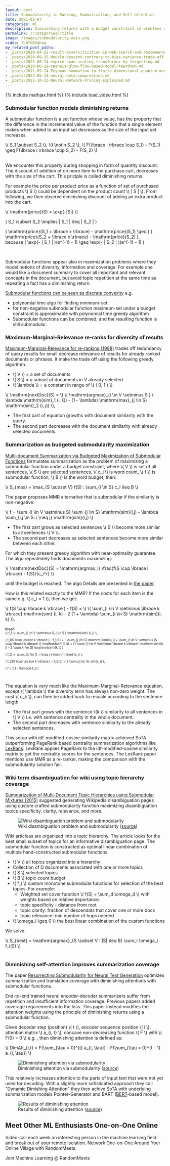 ```yaml
---
layout: post
title: Submodularity in Ranking, Summarization, and Self-attention
date: 2021-02-07
categories: ml
description: Diminishing returns with a budget constraint in problems of coverage and results diversification.
permalink: /:categories/:title
image: /images/submodularity-main.png
video: fLAYeDYqhag
my_related_post_paths:
- _posts/2020-04-22-result-diversification-in-web-search-and-recommenders.md
- _posts/2020-09-15-double-descent-contrary-to-bias-variance-trade-off.md
- _posts/2021-08-24-expire-span-scaling-transformer-by-forgetting.md
- _posts/2020-06-19-openais-glow-flow-based-model-teardown.md
- _posts/2011-09-24-Feynman-summation-in-finite-dimensional-quantum-mechanics.md
- _posts/2022-05-14-neural-data-compression.md
- _posts/2022-10-23-Neural-Network-Pruning-Explained.md
---
```




{% include mathjax.html %}
{% include load_video.html %}


### Submodular function models diminishing returns

A submodular function is a set function whose value, has the property that the difference in the incremental value of the function that a single element makes when added to an input set decreases as the size of the input set increases.

<div>
\( S_1 \subset S_2 \), 
\(i \notin S_2 \),
\( F(\lbrace i \rbrace \cup S_1) - F(S_1) \geq F(\lbrace i \rbrace \cup S_2) - F(S_2) \)
</div>
<br>

We encounter this property during shopping in form of quantity discount.
The discount of addition of on more item to the purchase cart, decreases with the size of the cart.
This priciple is called diminishing returns.

For example the price per product price as a function of set of purchased products \\( S \\) could be dependent on the product count \\( \| S \| \\). 
From following, we then observe diminishing discount of adding an extra product into the cart.

<div>
  \( \mathrm{price}(S) = \exp(-|S|) \)<br>

  \( S_1 \subset S_2 \implies | S_1 | \leq | S_2 | \)<br>

  \( \mathrm{price}(S_1 + \lbrace x \rbrace) - \mathrm{price}(S_1) \geq \)
  \( \mathrm{price}(S_2 + \lbrace x \rbrace) - \mathrm{price}(S_2) \),<br>
  because
  \( \exp(- | S_1 | )(e^{-1} - 1) \geq \exp(- | S_2 | )(e^{-1} - 1) \)
</div>
<br>

Submodular functions appear also in maximization problems where they model notions of diversity, information and coverage.
For example one would like a document summary to cover all important and relevant concepts in the document,
but avoid topic repetition at the same time as repeating a fact has a diminishing return.

[Submodular functions can be seen as discrete convexity](https://web.cs.elte.hu/~lovasz/scans/submodular.pdf) e.g.
- polynomial time algo for finding minimum-set.
- for non-negative submodular function maximum-set under a budget constraint is approximable with polynomial time greedy algorithm 
- Submodular functions can be combined, and the resulting function is still submodular.


### Maximum-Marginal-Relevance re-ranks for diversity of results
[Maximum-Marginal-Relevance for re-ranking (1998)](https://www.cs.cmu.edu/~jgc/publication/The_Use_MMR_Diversity_Based_LTMIR_1998.pdf)
trades off redundancy of query results for small decrease relevance of results for already ranked documents or phrases.
It make the trade off using the following greedy algorithm.

- \\( V \\) = a set of documents
- \\( S \\) = a subset of documents in V already selected
- \\( \lambda \\) = a constant in range of \\( ( 0, 1 ) \\) 

<div>
\( \mathrm{nextDoc}(S) = \)
\( \mathrm{argmax}_{i \in V \setminus S } ( \lambda \mathrm{sim}_1 (i, Q) - (1 - \lambda) \mathrm{max}_{j \in S} \mathrm{sim}_2 (i, j)) \),
</div>

- The first part of equation growths with document similarity with the query.
- The second part decreases with the document similarity with already selected documents.



### Summarization as budgeted submodularity maximization

[Multi-document Summarization via Budgeted Maximization of Submodular Functions](https://www.aclweb.org/anthology/N10-1134.pdf)
formulates summarization as the problem of maximizing a submodular function under a budget constraint,
where \\( V \\) is set of all sentences, \\( S \\) are selected sentences, \\( c_i \\) is word count, \\( f \\) is submodular function, \\( B \\) is the word budget, then:

\\( S_{max} = \max_{S \subset V} f(S) : \sum_{i \in S} c_i \leq B \\)


The paper proposes MMR alternative that is submodular if the similarity is non-negative:

\\( f = \sum_{i \in V \setminus S} \sum_{j \in S} \mathrm{sim}(i,j) - \lambda \sum_{i,j \in S: i \neq j} \mathrm{sim}(i,j) \\)

- The first part grows as selected sentences \\( S \\) become more similar to all sentences \\( V \\).
- The second part decreases as selected sentences become more similar between each other.

For which they present greedy algorithm with near-optimality guarantee. The algo repeatedely finds documents maximizing:

\\( \mathrm{nextDoc}(S) = \mathrm{argmax_i} \frac{f(S \cup \lbrace i \rbrace) - f(S)}{c_i^r} \\)

until the budget is reached. The algo Details are presented in [the paper](https://www.aclweb.org/anthology/N10-1134.pdf).

How is this related exactly to the MMR? If the costs for each item is the same e.g. \\( c_i = 1 \\), then we get:

<div>
\(  f(S \cup \lbrace k \rbrace ) - f(S) = \)
\(  \sum_{i \in V \setminus \lbrace k \rbrace} \mathrm{sim} (i, k) - 2 (1 + \lambda) \sum_{i \in S} \mathrm{sim}(i, k) \).
</div>
<br>

<div style="font-size: 10px">
  <b>Proof:</b>

  <div>
  \( f_1 := \sum_{i \in V \setminus S, j \in S } \mathrm{sim} (i, j) \),<br>

  \( f_1(S \cup \lbrace k \rbrace ) - f_1(S) = - \sum_{j \in S} \mathrm{sim}(k, j) + \sum_{i \in V \setminus (S \cup \lbrace k \rbrace )} \mathrm{sim}(i, k) = \)
  \( \sum_{j \in V \setminus \lbrace k \rbrace} \mathrm{sim}(k, j) - 2 \sum_{j \in S} \mathrm{sim}(k, j) \)
  <br>

  \( f_2 := \sum_{i,j \in S : i \neq j } \mathrm{sim} (i, j) \),<br>

  \( f_2(S \cup \lbrace k \rbrace )  - f_2(S) = 2 \sum_{j \in S} sim(k, j) \),<br>

  \( f = f_1 - \lambda f_2 \)

  </div>

</div>
<br>

The equation is very much like the Maximum-Marginal-Relevance equation, except \\( \lambda \\) the diversity term has always non-zero weight.
The cost \\( c_k \\), can then be added back to rescale according to the sentence length.

- The first part grows with the sentence \\(k \\) similarity to all sentences in \\( V \\) i.e. with sentence centrality in the whole document.
- The second part decreases with sentence similarity to the already selected sentences.

This setup with idf-modified-cosine similarity matrix achieved SoTA outperforming PageRank based centrality summarization algorithms like [LexRank](https://arxiv.org/pdf/1109.2128.pdf).
LexRank applies PageRank to the idf-modified-cosine similarity matrix to get the centrality scores for the sentences.
The LexRank paper mentions use MMR as a re-ranker, making the comparison with the submodularity solution fair.


### Wiki term disambiguation for wiki using topic hierarchy coverage

[Summarization of Multi-Document Topic Hierarchies using Submodular Mixtures (2015)](https://www.aclweb.org/anthology/P15-1054.pdf)
suggested generating Wikipedia disambiguation pages using custom crafted submodularity function maximizing disambiguation topics specificity, clarity, relevance, and more.

<figure class="figure">
    <img
        class="figure-img img-fluid rounded lazyload"
        alt="Wiki disambiguation problem and submodularity"
        data-src="/images/submodularity-wiki-disambiguation.png"
        style="max-width: 900px">
    <figcaption class="figure-caption">
        Wiki disambiguation problem and submodularity (<a href="https://www.aclweb.org/anthology/P15-1054.pdf">source</a>) 
    </figcaption>
</figure>

Wiki articleas are organized into a topic hierarchy. The article looks for the best small subset of topics for an informative disambiguation page.
The submodular function is constructed as optimal linear combination of multiple hand-constructed submodular functions.

- \\( V \\) all topics organized into a hierarchy
- Collection of D documents associated with one or more topics
- \\( S \\) selected topics 
- \\( B \\) topic count budget
- \\( f_i \\) custom monotone submodular functions for selection of the best topics. For example:
    - Weighted set cover function \\( f(S) = \sum_d \omega_d  \\) with weights based on relative importance.
    - topic specificity - distance from root
    - topic clarity: fraction of descendats that cover one or more docs
    - topic relevance: min number of hops needed
- \\( \omega_i \geq 0 \\) the best linear combination of the custom functions

We solve:

<div>
\( S_{best} = \mathrm{argmax}_{S \subset V : |S| \leq B} \sum_i \omega_i f_i(S) \)
</div>
<br>


### Diminishing self-attention improves summarization coverage

The paper [Resurrecting Submodularity for Neural Text Generation](https://arxiv.org/abs/1911.03014) optimizes summarization and translation coverage with diminishing attentions with submodular functions.

End-to-end trained neural encoder-decoder summarizers suffer from repetition and insufficient information coverage.
Previous papers added coverage requirements into the loss.
This paper instead modifies the attention weights using the principle of diminishing returns using a submodular function.

[comment]: <> (At each decoding step for one self-attention head there is single attention vector which is used for the next token prediction.)
Given decoder step (position) \\( t \\),
encoder sequence position \\( i \\),
attention matrix \\( a_{i, t} \\),
concave non-decreasing function \\( F \\) with \\( F(0) = 0 \\) e.g. ,
then diminishing attention is defined as:

\\( DimAtt_{i,t} = F(\sum_{\tau = 0}^{t} a_{i, \tau}) - F(\sum_{\tau = 0}^{t - 1} a_{i, \tau}) \\)


<figure class="figure">
    <img
        class="figure-img img-fluid rounded lazyload"
        alt="Diminishing attention via submodularity"
        data-src="/images/submodularity-diminishing-attention.png"
        style="max-width: 900px">
    <figcaption class="figure-caption">
        Diminishing attention via submodularity (<a href="https://arxiv.org/abs/1911.03014">source</a>) 
    </figcaption>
</figure>


This relatively increases attention to the parts of input text that were not yet used for decoding.
With a slightly more sofisticated approach they call "Dynamic Dimishing Attention" they then achive SoTA
with underlying summarization models Pointer-Generator and BART ([BERT](/ml/transformers-self-attention-mechanism-simplified)-based model).


<figure class="figure">
    <img
        class="figure-img img-fluid rounded lazyload"
        alt="Results of diminishing attention"
        data-src="/images/diminishing-attention.png"
        style="max-width: 900px">
    <figcaption class="figure-caption">
        Results of diminishing attention (<a href="https://arxiv.org/abs/1911.03014">source</a>) 
    </figcaption>
</figure>


## Meet Other ML Enthusiasts One-on-One Online

Video-call each week an interesting person in the machine learning field and break out of your remote isolation.
Network One-on-One Around Your Online Village with RandomMeets.

<a class="btn btn-info" style="text-decoration: none;" href="https://randommeets.com/invite/eyJncm91cF9pZCI6IjZhMzNkMTVjLTc0NjItNGFhMS1hNTc0LWM1NTUwMWQ4NWNkZiJ9.X76oug.2563ghpMTzbST9KPHerGeDqhXRY">
    Join Machine Learning @ RandomMeets
</a>
